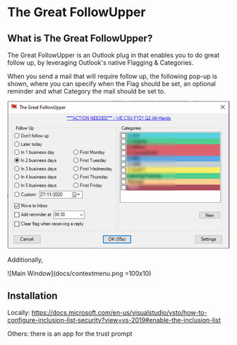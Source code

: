 # The Great FollowUpper

## What is The Great FollowUpper?

The Great FollowUpper is an Outlook plug in that enables you to do great follow up, by leveraging Outlook's native Flagging & Categories.

When you send a mail that will require follow up, the following pop-up is shown, where you can specify when the Flag should be set, an optional reminder and what Category the mail should be set to.

![Main Window](docs/mainwindow.png)

Additionally, 

![Main Window](docs/contextmenu.png =100x10)

## Installation

Locally:
https://docs.microsoft.com/en-us/visualstudio/vsto/how-to-configure-inclusion-list-security?view=vs-2019#enable-the-inclusion-list

Others:
there is an app for the trust prompt